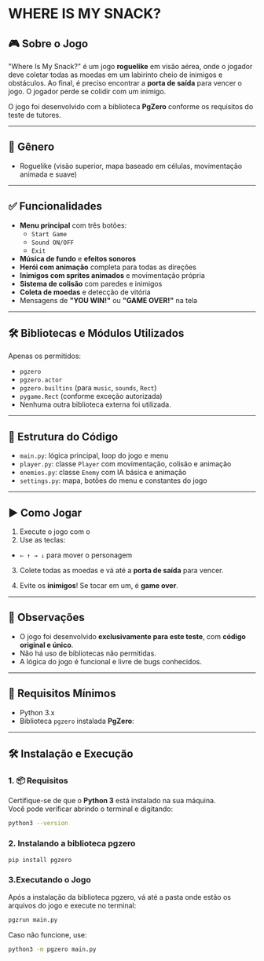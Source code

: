 # WHERE IS MY SNACK?

## 🎮 Sobre o Jogo

"Where Is My Snack?" é um jogo **roguelike** em visão aérea, onde o jogador deve coletar todas as moedas em um labirinto cheio de inimigos e obstáculos. Ao final, é preciso encontrar a **porta de saída** para vencer o jogo. O jogador perde se colidir com um inimigo.

O jogo foi desenvolvido com a biblioteca **PgZero** conforme os requisitos do teste de tutores.

---

## 🧩 Gênero

- Roguelike (visão superior, mapa baseado em células, movimentação animada e suave)

---

## ✅ Funcionalidades

- **Menu principal** com três botões:
  - `Start Game`
  - `Sound ON/OFF`
  - `Exit`
- **Música de fundo** e **efeitos sonoros**
- **Herói com animação** completa para todas as direções
- **Inimigos com sprites animados** e movimentação própria
- **Sistema de colisão** com paredes e inimigos
- **Coleta de moedas** e detecção de vitória
- Mensagens de **"YOU WIN!"** ou **"GAME OVER!"** na tela

---

## 🛠️ Bibliotecas e Módulos Utilizados

Apenas os permitidos:

- `pgzero`
- `pgzero.actor`
- `pgzero.builtins` (para `music`, `sounds`, `Rect`)
- `pygame.Rect` (conforme exceção autorizada)
- Nenhuma outra biblioteca externa foi utilizada.

---

## 🧠 Estrutura do Código

- `main.py`: lógica principal, loop do jogo e menu
- `player.py`: classe `Player` com movimentação, colisão e animação
- `enemies.py`: classe `Enemy` com IA básica e animação
- `settings.py`: mapa, botões do menu e constantes do jogo

---

## ▶️ Como Jogar

1. Execute o jogo com o 
2. Use as teclas:
- `← ↑ → ↓` para mover o personagem

3. Colete todas as moedas e vá até a **porta de saída** para vencer.

4. Evite os **inimigos**! Se tocar em um, é **game over**.

---

## 📁 Observações

- O jogo foi desenvolvido **exclusivamente para este teste**, com **código original e único**.
- Não há uso de bibliotecas não permitidas.
- A lógica do jogo é funcional e livre de bugs conhecidos.

---

## 🚀 Requisitos Mínimos

- Python 3.x
- Biblioteca `pgzero` instalada
**PgZero**:

---
## 🛠️ Instalação e Execução

### 1. 📦 Requisitos

Certifique-se de que o **Python 3** está instalado na sua máquina.  
Você pode verificar abrindo o terminal e digitando:

```bash
python3 --version
```

### 2. Instalando a biblioteca pgzero
```bash
pip install pgzero
```

### 3.Executando o Jogo
Após a instalação da biblioteca pgzero, vá até a pasta onde estão os arquivos do jogo e execute no terminal:
```bash
pgzrun main.py
```
Caso não funcione, use:
```bash
python3 -m pgzero main.py
```

